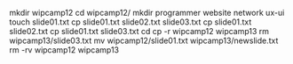 mkdir wipcamp12
cd wipcamp12/
mkdir programmer website network ux-ui 
touch slide01.txt
cp slide01.txt slide02.txt slide03.txt
cp slide01.txt slide02.txt
cp slide01.txt slide03.txt
cd
cp -r wipcamp12 wipcamp13
rm wipcamp13/slide03.txt
mv wipcamp12/slide01.txt wipcamp13/newslide.txt
rm -rv wipcamp12 wipcamp13
